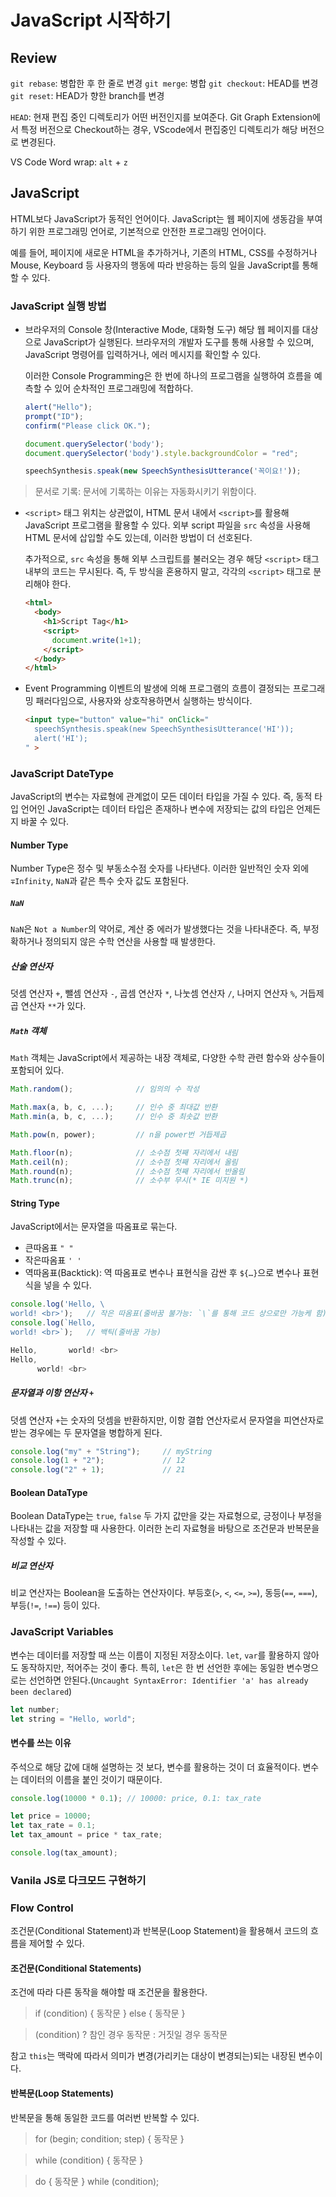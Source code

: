 # JavaScript 시작하기

## Review
`git rebase`: 병합한 후 한 줄로 변경
`git merge`: 병합
`git checkout`: HEAD를 변경
`git reset`: HEAD가 향한 branch를 변경

`HEAD`: 현재 편집 중인 디렉토리가 어떤 버전인지를 보여준다. Git Graph Extension에서 특정 버전으로 Checkout하는 경우, VScode에서 편집중인 디렉토리가 해당 버전으로 변경된다.


VS Code Word wrap: `alt` + `z`

## JavaScript
HTML보다 JavaScript가 동적인 언어이다. JavaScript는 웹 페이지에 생동감을 부여하기 위한 프로그래밍 언어로, 기본적으로 안전한 프로그래밍 언어이다.

예를 들어, 페이지에 새로운 HTML을 추가하거나, 기존의 HTML, CSS를 수정하거나 Mouse, Keyboard 등 사용자의 행동에 따라 반응하는 등의 일을 JavaScript를 통해 할 수 있다.

### JavaScript 실행 방법
- 브라우저의 Console 창(Interactive Mode, 대화형 도구)
  해당 웹 페이지를 대상으로 JavaScript가 실행된다. 브라우저의 개발자 도구를 통해 사용할 수 있으며, JavaScript 명령어를 입력하거나, 에러 메시지를 확인할 수 있다.
  
  이러한 Console Programming은 한 번에 하나의 프로그램을 실행하여 흐름을 예측할 수 있어 순차적인 프로그래밍에 적합하다.
  ```javascript
  alert("Hello");
  prompt("ID");
  confirm("Please click OK.");

  document.querySelector('body');
  document.querySelector('body').style.backgroundColor = "red";

  speechSynthesis.speak(new SpeechSynthesisUtterance('꼭이요!'));
  ```
> 문서로 기록: 문서에 기록하는 이유는 자동화시키기 위함이다.

- `<script>` 태그
  위치는 상관없이, HTML 문서 내에서 `<script>`를 활용해 JavaScript 프로그램을 활용할 수 있다. 외부 script 파일을 `src` 속성을 사용해 HTML 문서에 삽입할 수도 있는데, 이러한 방법이 더 선호된다.
  
  추가적으로, `src` 속성을 통해 외부 스크립트를 불러오는 경우 해당 `<script>` 태그 내부의 코드는 무시된다. 즉, 두 방식을 혼용하지 말고, 각각의 `<script>` 태그로 분리해야 한다.
  ```html
  <html>
    <body>
      <h1>Script Tag</h1>
      <script>
        document.write(1+1);
      </script>
    </body>
  </html>
  ```

- Event Programming
  이벤트의 발생에 의해 프로그램의 흐름이 결정되는 프로그래밍 패러다임으로, 사용자와 상호작용하면서 실행하는 방식이다.
  ```html
  <input type="button" value="hi" onClick="
    speechSynthesis.speak(new SpeechSynthesisUtterance('HI'));
    alert('HI');
  " >
  ```

### JavaScript DateType
JavaScript의 변수는 자료형에 관계없이 모든 데이터 타입을 가질 수 있다. 즉, 동적 타입 언어인 JavaScript는 데이터 타입은 존재하나 변수에 저장되는 값의 타입은 언제든지 바꿀 수 있다.
#### Number Type
Number Type은 정수 및 부동소수점 숫자를 나타낸다. 이러한 일반적인 숫자 외에 `∓Infinity`, `NaN`과 같은 특수 숫자 값도 포함된다.

##### `NaN`
`NaN`은 `Not a Number`의 약어로, 계산 중 에러가 발생했다는 것을 나타내준다. 즉, 부정확하거나 정의되지 않은 수학 연산을 사용할 때 발생한다.

##### 산술 연산자
덧셈 연산자 `+`, 뺄셈 연산자 `-`, 곱셈 연산자 `*`, 나눗셈 연산자 `/`, 나머지 연산자 `%`, 거듭제곱 연산자 `**`가 있다.

##### `Math` 객체
`Math` 객체는 JavaScript에서 제공하는 내장 객체로, 다양한 수학 관련 함수와 상수들이 포함되어 있다.
```javascript
Math.random();              // 임의의 수 작성

Math.max(a, b, c, ...);     // 인수 중 최대값 반환
Math.min(a, b, c, ...);     // 인수 중 최솟값 반환

Math.pow(n, power);         // n을 power번 거듭제곱 

Math.floor(n);              // 소수점 첫째 자리에서 내림
Math.ceil(n);               // 소수점 첫째 자리에서 올림
Math.round(n);              // 소수점 첫째 자리에서 반올림
Math.trunc(n);              // 소수부 무시(* IE 미지원 *)
```

#### String Type
JavaScript에서는 문자열을 따옴표로 묶는다.
- 큰따옴표 `" "`
- 작은따옴표 `' '`
- 역따옴표(Backtick): 역 따옴표로 변수나 표현식을 감싼 후 `${…}`으로 변수나 표현식을 넣을 수 있다.

```javascript
console.log('Hello, \
world! <br>');   // 작은 따옴표(줄바꿈 불가능: `\`를 통해 코드 상으로만 가능케 함)
console.log(`Hello, 
world! <br>`);   // 백틱(줄바꿈 가능)

Hello,       world! <br>
Hello, 
      world! <br>
```

##### 문자열과 이항 연산자 `+`
덧셈 연산자 `+`는 숫자의 덧셈을 반환하지만, 이항 결합 연산자로서 문자열을 피연산자로 받는 경우에는 두 문자열을 병합하게 된다.
```javascript
console.log("my" + "String");     // myString
console.log(1 + "2");             // 12
console.log("2" + 1);             // 21
```

#### Boolean DataType
Boolean DataType는 `true`, `false` 두 가지 값만을 갖는 자료형으로, 긍정이나 부정을 나타내는 값을 저장할 때 사용한다. 이러한 논리 자료형을 바탕으로 조건문과 반복문을 작성할 수 있다.

##### 비교 연산자
비교 연산자는 Boolean을 도출하는 연산자이다. 부등호(`>`, `<`, `<=`, `>=`), 동등(`==`, `===`), 부등(`!=`, `!==`) 등이 있다.

### JavaScript Variables
변수는 데이터를 저장할 때 쓰는 이름이 지정된 저장소이다. `let`, `var`를 활용하지 않아도 동작하지만, 적어주는 것이 좋다. 특히, `let`은 한 번 선언한 후에는 동일한 변수명으로는 선언하면 안된다.(`Uncaught SyntaxError: Identifier 'a' has already been declared`)

```javascript
let number;
let string = "Hello, world";
```

#### 변수를 쓰는 이유
주석으로 해당 값에 대해 설명하는 것 보다, 변수를 활용하는 것이 더 효율적이다. 변수는 데이터의 이름을 붙인 것이기 때문이다.
```javascript
console.log(10000 * 0.1); // 10000: price, 0.1: tax_rate
```

```javascript
let price = 10000;
let tax_rate = 0.1;
let tax_amount = price * tax_rate;

console.log(tax_amount);
```

### Vanila JS로 다크모드 구현하기

### Flow Control
조건문(Conditional Statement)과 반복문(Loop Statement)을 활용해서 코드의 흐름을 제어할 수 있다.

#### 조건문(Conditional Statements)
조건에 따라 다른 동작을 해야할 때 조건문을 활용한다.
> if (condition) { 동작문 } else { 동작문 }

> (condition) ? 참인 경우 동작문 : 거짓일 경우 동작문

참고
`this`는 맥락에 따라서 의미가 변경(가리키는 대상이 변경되는)되는 내장된 변수이다.

#### 반복문(Loop Statements)
반복문을 통해 동일한 코드를 여러번 반복할 수 있다.
> for (begin; condition; step) { 동작문 }

> while (condition)  { 동작문 }

> do { 동작문 } while (condition);
